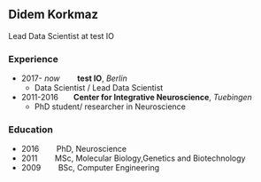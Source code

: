 ## Didem Korkmaz

Lead Data Scientist at test IO

### Experience

- 2017- _now_        **test IO**, _Berlin_
  - Data Scientist / Lead Data Scientist
- 2011-2016        **Center for Integrative Neuroscience**, _Tuebingen_
  - PhD student/ researcher in Neuroscience
  
 ### Education
 - 2016        PhD, Neuroscience
 - 2011        MSc, Molecular Biology,Genetics and Biotechnology
 - 2009        BSc, Computer Engineering
